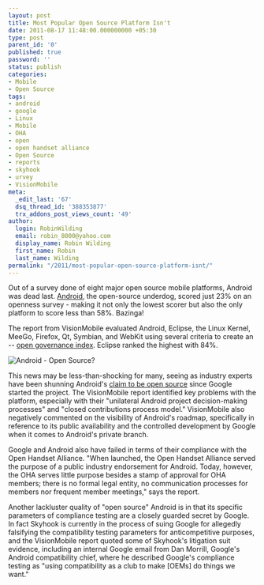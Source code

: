 ```yaml
---
layout: post
title: Most Popular Open Source Platform Isn't
date: 2011-08-17 11:48:00.000000000 +05:30
type: post
parent_id: '0'
published: true
password: ''
status: publish
categories:
- Mobile
- Open Source
tags:
- android
- google
- Linux
- Mobile
- OHA
- open
- open handset alliance
- Open Source
- reports
- skyhook
- urvey
- VisionMobile
meta:
  _edit_last: '67'
  dsq_thread_id: '388353877'
  trx_addons_post_views_count: '49'
author:
  login: RobinWilding
  email: robin_8000@yahoo.com
  display_name: Robin Wilding
  first_name: Robin
  last_name: Wilding
permalink: "/2011/most-popular-open-source-platform-isnt/"
---
```

<p>Out of a survey done of eight major open source mobile platforms, Android was dead last. <a href="http://www.android.com/">Android</a>, the open-source underdog, scored just 23% on an openness survey - making it not only the lowest scorer but also the only platform to score less than 58%. Bazinga!</p>
<p>The report from VisionMobile evaluated Android, Eclipse, the Linux Kernel, MeeGo, Firefox, Qt, Symbian, and WebKit using several criteria to create an -- <a href="http://www.visionmobile.com/research.php#OGI">open governance index</a>.  Eclipse ranked the highest with 84%.</p>
<p><!--more--></p>
<p><img src="/static/2011/08/android-broken.jpg" alt="Android - Open Source?" /></p>
<p>This news may be less-than-shocking for many, seeing as industry experts have been shunning Android's <a href="http://daringfireball.net/linked/2011/08/16/manjoo">claim to be open source</a> since Google started the project. The VisionMobile report identified key problems with the platform, especially with their "unilateral Android project decision-making processes" and "closed contributions process model." VisionMobile also negatively commented on the visibility of Android's roadmap, specifically in reference to its public availability and the controlled development by Google when it comes to Android's private branch. </p>
<p>Google and Android also have failed in terms of their compliance with the Open Handset Alliance. "When launched, the Open Handset Alliance served the purpose of a public industry endorsement for Android. Today, however, the OHA serves little purpose besides a stamp of approval for OHA members; there is no formal legal entity, no communication processes for members nor frequent member meetings," says the report. </p>
<p>Another lackluster quality of "open source" Android is in that its specific parameters of compliance testing are a closely guarded secret by Google. In fact Skyhook is currently in the process of suing Google for allegedly falsifying the compatibility testing parameters for anticompetitive purposes, and the VisionMobile report quoted some of Skyhook's litigation suit evidence, including an internal Google email from Dan Morrill, Google's Android compatibility chief, where he described Google's compliance testing as "using compatibility as a club to make [OEMs] do things we want."</p>
